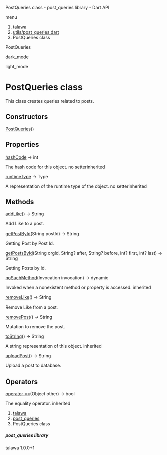 




PostQueries class - post\_queries library - Dart API







menu

1. [talawa](../index.html)
2. [utils/post\_queries.dart](../utils_post_queries/utils_post_queries-library.html)
3. PostQueries class

PostQueries


dark\_mode

light\_mode




# PostQueries class


This class creates queries related to posts.


## Constructors

[PostQueries](../utils_post_queries/PostQueries/PostQueries.html)()




## Properties

[hashCode](../utils_post_queries/PostQueries/hashCode.html)
→ int

The hash code for this object.
no setterinherited

[runtimeType](../utils_post_queries/PostQueries/runtimeType.html)
→ Type

A representation of the runtime type of the object.
no setterinherited



## Methods

[addLike](../utils_post_queries/PostQueries/addLike.html)()
→ String


Add Like to a post.

[getPostById](../utils_post_queries/PostQueries/getPostById.html)(String postId)
→ String


Getting Post by Post Id.

[getPostsById](../utils_post_queries/PostQueries/getPostsById.html)(String orgId, String? after, String? before, int? first, int? last)
→ String


Getting Posts by Id.

[noSuchMethod](../utils_post_queries/PostQueries/noSuchMethod.html)(Invocation invocation)
→ dynamic


Invoked when a nonexistent method or property is accessed.
inherited

[removeLike](../utils_post_queries/PostQueries/removeLike.html)()
→ String


Remove Like from a post.

[removePost](../utils_post_queries/PostQueries/removePost.html)()
→ String


Mutation to remove the post.

[toString](../utils_post_queries/PostQueries/toString.html)()
→ String


A string representation of this object.
inherited

[uploadPost](../utils_post_queries/PostQueries/uploadPost.html)()
→ String


Upload a post to database.



## Operators

[operator ==](../utils_post_queries/PostQueries/operator_equals.html)(Object other)
→ bool


The equality operator.
inherited



 


1. [talawa](../index.html)
2. [post\_queries](../utils_post_queries/utils_post_queries-library.html)
3. PostQueries class

##### post\_queries library





talawa
1.0.0+1







